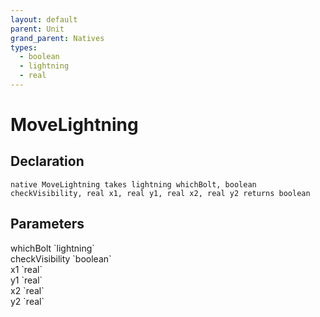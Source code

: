 ```yaml
---
layout: default
parent: Unit
grand_parent: Natives
types:
  - boolean
  - lightning
  - real
---
```


# MoveLightning

## Declaration

```
native MoveLightning takes lightning whichBolt, boolean checkVisibility, real x1, real y1, real x2, real y2 returns boolean
```

## Parameters
<dl>
  <dt>whichBolt `lightning`</dt>
  <dd></dd>

  <dt>checkVisibility `boolean`</dt>
  <dd></dd>

  <dt>x1 `real`</dt>
  <dd></dd>

  <dt>y1 `real`</dt>
  <dd></dd>

  <dt>x2 `real`</dt>
  <dd></dd>

  <dt>y2 `real`</dt>
  <dd></dd>
</dl>